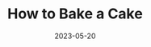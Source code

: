 ---
title: "How to Bake a Cake"
date: 2023-05-20
how_to:
  enable: true
  name: "How to Bake a Delicious Chocolate Cake"
  description: "A step-by-step guide to baking a moist and delicious chocolate cake."
  total_time: "PT1H30M"
  supply:
    - "Flour"
    - "Sugar"
    - "Cocoa powder"
  tool:
    - "Mixing bowl"
    - "Whisk"
    - "Cake pan"
  step:
    - name: "Prepare ingredients"
      text: "Measure out all ingredients according to the recipe."
      image: "/images/cake-ingredients.jpg"
      url: "#step1"
    - name: "Mix dry ingredients"
      text: "In a large bowl, mix flour, sugar, and cocoa powder."
      image: "/images/mix-dry-ingredients.jpg"
      url: "#step2"
---